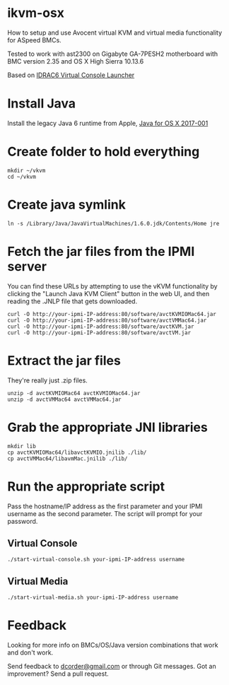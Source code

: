 # ikvm-osx

How to setup and use Avocent virtual KVM and virtual media functionality for ASpeed BMCs.

Tested to work with ast2300 on Gigabyte GA-7PESH2 motherboard with BMC version 2.35 and OS X High Sierra 10.13.6

Based on [IDRAC6 Virtual Console Launcher
](https://gist.github.com/xbb/4fd651c2493ad9284dbcb827dc8886d6)

# Install Java

Install the legacy Java 6 runtime from Apple, [Java for OS X 2017-001](https://support.apple.com/kb/dl1572?locale=en_US)

# Create folder to hold everything

```
mkdir ~/vkvm
cd ~/vkvm
```

# Create java symlink

```
ln -s /Library/Java/JavaVirtualMachines/1.6.0.jdk/Contents/Home jre
```

# Fetch the jar files from the IPMI server

You can find these URLs by attempting to use the vKVM functionality by clicking the "Launch Java KVM Client" button in the web UI, and then reading the .JNLP file that gets downloaded.

```
curl -O http://your-ipmi-IP-address:80/software/avctKVMIOMac64.jar
curl -O http://your-ipmi-IP-address:80/software/avctVMMac64.jar
curl -O http://your-ipmi-IP-address:80/software/avctKVM.jar
curl -O http://your-ipmi-IP-address:80/software/avctVM.jar

```

# Extract the jar files

They're really just .zip files.

```
unzip -d avctKVMIOMac64 avctKVMIOMac64.jar
unzip -d avctVMMac64 avctVMMac64.jar
```

# Grab the appropriate JNI libraries

```
mkdir lib
cp avctKVMIOMac64/libavctKVMIO.jnilib ./lib/
cp avctVMMac64/libavmMac.jnilib ./lib/
```

# Run the appropriate script

Pass the hostname/IP address as the first parameter and your IPMI username as the second parameter. The script will prompt for your password.

## Virtual Console

```
./start-virtual-console.sh your-ipmi-IP-address username
```

## Virtual Media

```
./start-virtual-media.sh your-ipmi-IP-address username
```

# Feedback

Looking for more info on BMCs/OS/Java version combinations that work and don't work.

Send feedback to dcorder@gmail.com or through Git messages. Got an improvement? Send a pull request.